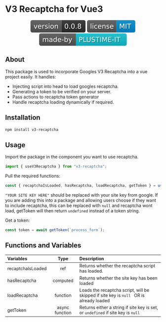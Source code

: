 # V3 Recaptcha for Vue3

<div style="text-align:center">

![Version Badge](./badges/version.svg)
[![License Badge](./badges/license.svg)](LICENSE)
[![Made By](./badges/madeby.svg)](https://plustime.com.au)

</div>

## About

This package is used to incorporate Googles V3 Recaptcha into a vue project easily. It handles:

- Injecting script into head to load googles recaptcha.
- Generating a token to be verified on your server.
- Pass actions to recaptcha token generator
- Handle recaptcha loading dynamically if required.

## Installation

```bash
npm install v3-recaptcha

```

## Usage

Import the package in the component you want to use recaptcha.

```js
import { useV3Recaptcha } from "v3-recaptcha";
```

Pull the required functions:

```js
const { recaptchaIsLoaded, hasRecaptcha, loadRecaptcha, getToken } = useV3Recaptcha("YOUR SITE KEY HERE");
```

`"YOUR SITE KEY HERE"` should be replaced with your site key from google. If you are adding this into a package and allowing users choose if they want to include recaptcha, this can be replaced with `null` and recaptcha wont load, getToken will then return `undefined` instead of a token string.

Get a token:

```js
const token = await getToken(`process_form`);
```

## Functions and Variables

| Variables         |       Type        | Description                                                                             |
| :---------------- | :---------------: | :-------------------------------------------------------------------------------------- |
| recaptchaIsLoaded |   ref<boolean>    | Returns whether the recaptcha script has loaded.                                        |
| hasRecaptcha      | computed<boolean> | Returns whether the site key has been loaded                                            |
| loadRecaptcha     |     function      | Loads the recaptcha script, will be skipped if site key is `null ` OR is already loaded |
| getToken          |  async function   | Returns either a string if site key is set, or `undefined` if site key is `null`        |
